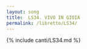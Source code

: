 ```yaml
---
layout: song
title:  LS34. VIVO IN GIOIA
permalink: /libretto/LS34/
---
```

{% include canti/LS34.md %}   